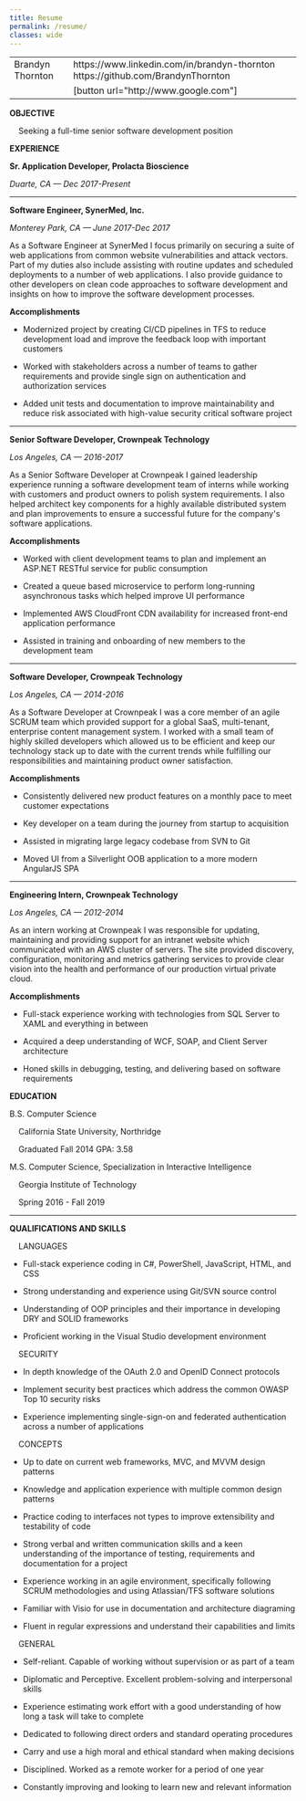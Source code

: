 ```yaml
---
title: Resume
permalink: /resume/
classes: wide
---
```


<table>
  <tr>
    <td>Brandyn Thornton</td>
    <td>https://www.linkedin.com/in/brandyn-thornton
https://github.com/BrandynThornton</td>
  </tr>
  <tr>
    <td/>
    <td>
    [button url="http://www.google.com"]
    </td>
  </tr>
</table>


**OBJECTIVE**

&nbsp;&nbsp;&nbsp;&nbsp;Seeking a full-time senior software development position

**EXPERIENCE**

**Sr. Application Developer, Prolacta Bioscience**

*Duarte, CA — Dec 2017-Present*

* * *

**Software Engineer, SynerMed, Inc.**

*Monterey Park, CA — June 2017-Dec 2017*

As a Software Engineer at SynerMed I focus primarily on securing a suite of web applications from common website vulnerabilities and attack vectors. Part of my duties also include assisting with routine updates and scheduled deployments to a number of web applications. I also provide guidance to other developers on clean code approaches to software development and insights on how to improve the software development processes.

**Accomplishments**

* Modernized project by creating CI/CD pipelines in TFS to reduce development load and improve the feedback loop with important customers

* Worked with stakeholders across a number of teams to gather requirements and provide single sign on authentication and authorization services

* Added unit tests and documentation to improve maintainability and reduce risk associated with high-value security critical software project

* * *

**Senior Software Developer, Crownpeak Technology**

*Los Angeles, CA — 2016-2017*

As a Senior Software Developer at Crownpeak I gained leadership experience running a software development team of interns while working with customers and product owners to polish system requirements. I also helped architect key components for a highly available distributed system and plan improvements to ensure a successful future for the company's software applications.

**Accomplishments**

* Worked with client development teams to plan and implement an ASP&period;NET RESTful service for public consumption

* Created a queue based microservice to perform long-running asynchronous tasks which helped improve UI performance

* Implemented AWS CloudFront CDN availability for increased front-end application performance

* Assisted in training and onboarding of new members to the development team 

* * *

**Software Developer, Crownpeak Technology**

*Los Angeles, CA — 2014-2016*

As a Software Developer at Crownpeak I was a core member of an agile SCRUM team which provided support for a global SaaS, multi-tenant, enterprise content management system. I worked with a small team of highly skilled developers which allowed us to be efficient and keep our technology stack up to date with the current trends while fulfilling our responsibilities and maintaining product owner satisfaction.

**Accomplishments**

* Consistently delivered new product features on a monthly pace to meet customer expectations

* Key developer on a team during the journey from startup to acquisition

* Assisted in migrating large legacy codebase from SVN to Git

* Moved UI from a Silverlight OOB application to a more modern AngularJS SPA

* * *


**Engineering Intern, Crownpeak Technology**

*Los Angeles, CA — 2012-2014*

As an intern working at Crownpeak I was responsible for updating, maintaining and providing support for an intranet website which communicated with an AWS cluster of servers. The site provided discovery, configuration, monitoring and metrics gathering services to provide clear vision into the health and performance of our production virtual private cloud.

**Accomplishments**

* Full-stack experience working with technologies from SQL Server to XAML and everything in between

* Acquired a deep understanding of WCF, SOAP, and Client Server architecture

* Honed skills in debugging, testing, and delivering based on software requirements

**EDUCATION**

B.S. Computer Science

&nbsp;&nbsp;&nbsp;&nbsp;California State University, Northridge

&nbsp;&nbsp;&nbsp;&nbsp;Graduated Fall 2014                                             GPA: 3.58 



M.S. Computer Science, Specialization in Interactive Intelligence

&nbsp;&nbsp;&nbsp;&nbsp;Georgia Institute of Technology

&nbsp;&nbsp;&nbsp;&nbsp;Spring 2016 - Fall 2019

* * *

**QUALIFICATIONS AND SKILLS**

&nbsp;&nbsp;&nbsp;&nbsp;LANGUAGES

* Full-stack experience coding in C#, PowerShell, JavaScript, HTML, and CSS

* Strong understanding and experience using Git/SVN source control

* Understanding of OOP principles and their importance in developing DRY and SOLID frameworks

* Proficient working in the Visual Studio development environment

&nbsp;&nbsp;&nbsp;&nbsp;SECURITY

* In depth knowledge of the OAuth 2.0 and OpenID Connect protocols

* Implement security best practices which address the common OWASP Top 10 security risks

* Experience implementing single-sign-on and federated authentication across a number of applications

&nbsp;&nbsp;&nbsp;&nbsp;CONCEPTS

* Up to date on current web frameworks, MVC, and MVVM design patterns

* Knowledge and application experience with multiple common design patterns

* Practice coding to interfaces not types to improve extensibility and testability of code

* Strong verbal and written communication skills and a keen understanding of the importance of testing, requirements and documentation for a project

* Experience working in an agile environment, specifically following SCRUM methodologies and using Atlassian/TFS software solutions

* Familiar with Visio for use in documentation and architecture diagraming

* Fluent in regular expressions and understand their capabilities and limits

&nbsp;&nbsp;&nbsp;&nbsp;GENERAL

* Self-reliant. Capable of working without supervision or as part of a team

* Diplomatic and Perceptive. Excellent problem-solving and interpersonal skills

* Experience estimating work effort with a good understanding of how long a task will take to complete

* Dedicated to following direct orders and standard operating procedures

* Carry and use a high moral and ethical standard when making decisions

* Disciplined. Worked as a remote worker for a period of one year

* Constantly improving and looking to learn new and relevant information

